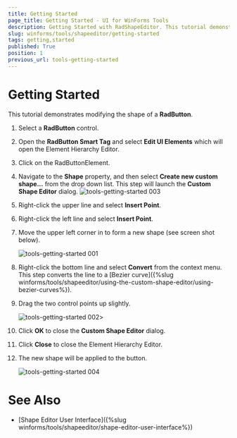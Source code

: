 ```yaml
---
title: Getting Started
page_title: Getting Started - UI for WinForms Tools
description: Getting Started with RadShapeEditor. This tutorial demonstrates modifying the shape of a RadButton.
slug: winforms/tools/shapeeditor/getting-started
tags: getting,started
published: True
position: 1
previous_url: tools-getting-started
---
```


# Getting Started

This tutorial demonstrates modifying the shape of a __RadButton__.

1. Select a __RadButton__ control.

1. Open the __RadButton Smart Tag__ and select __Edit UI Elements__ which will open the Element Hierarchy Editor.

1. Click on the RadButtonElement.

1. Navigate to the __Shape__ property, and then select __Create new custom shape...__ from the drop down list. This step will launch the __Custom Shape Editor__ dialog. 
    ![tools-getting-started 003](images/tools-getting-started003.png)

1. Right-click the upper line and select __Insert Point__.


1.  Right-click the left line and select __Insert Point__.


1. Move the upper left corner in to form a new shape (see screen shot below).

    ![tools-getting-started 001](images/tools-getting-started001.png)

1. Right-click the bottom line and select __Convert__ from the context menu.  This step converts the line to a [Bezier curve]({%slug winforms/tools/shapeeditor/using-the-custom-shape-editor/using-bezier-curves%}).


1.  Drag the two control points up slightly.

    ![tools-getting-started 002](images/tools-getting-started002.png)>


1.  Click __OK__ to close the __Custom Shape Editor__ dialog.


1.  Click __Close__ to close the Element Hierarchy Editor.


1.  The new shape will be applied to the button.

    ![tools-getting-started 004](images/tools-getting-started004.png)

# See Also

* [Shape Editor User Interface]({%slug winforms/tools/shapeeditor/shape-editor-user-interface%})
